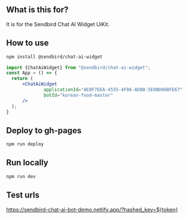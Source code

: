 ## What is this for?
It is for the Sendbird Chat AI Widget UiKit.


## How to use
```bash
npm install @sendbird/chat-ai-widget
```

```jsx
import {ChatAiWidget} from "@sendbird/chat-ai-widget";
const App = () => {
  return (
      <ChatAiWidget
              applicationId="AE8F7EEA-4555-4F86-AD8B-5E0BD86BFE67"
              botId="korean-food-master"
      />
  );
}
```

## Deploy to gh-pages
```bash
npm run deploy
```
## Run locally
```bash
npm run dev
```

## Test urls
https://sendbird-chat-ai-bot-demo.netlify.app/?hashed_key=${token}

